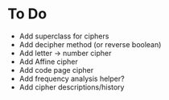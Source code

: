 # To Do

* Add superclass for ciphers
* Add decipher method (or reverse boolean)
* Add letter -> number cipher
* Add Affine cipher
* Add code page cipher
* Add frequency analysis helper?
* Add cipher descriptions/history

